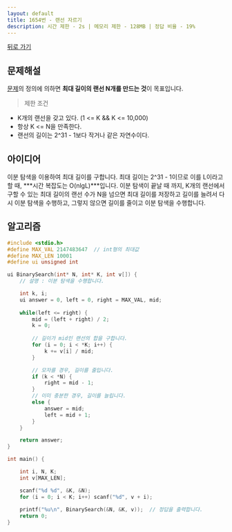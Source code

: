 ```yaml
---
layout: default
title: 1654번 - 랜선 자르기
description: 시간 제한 - 2s | 메모리 제한 - 128MB | 정답 비율 - 19%
---
```

[뒤로 가기](../../)
## 문제해설

 [문제](https://www.acmicpc.net/problem/1654)의 정의에 의하면 **최대 길이의 랜선 N개를 만드는 것**이 목표입니다.

> 제한 조건
* K개의 랜선을 갖고 있다. (1 <= K && K <= 10,000)
* 항상 K <= N을 만족한다. 
* 랜선의 길이는 2^31 - 1보다 작거나 같은 자연수이다.


## 아이디어
 
이분 탐색을 이용하여 최대 길이를 구합니다. 최대 길이는 2^31 - 1이므로 이를 L이라고 할 때, ***시간 복잡도는 O(nlgL)***입니다. 
이분 탐색이 끝날 때 까지, K개의 랜선에서 구할 수 있는 최대 길이의 랜선 수가 N을 넘으면 최대 길이를 저장하고 길이를 늘려서 다시 이분 탐색을 수행하고, 그렇지 않으면 길이를 줄이고 이분 탐색을 수행합니다. 

## 알고리즘

``` c++
#include <stdio.h>
#define MAX_VAL 2147483647  // int형의 최대값
#define MAX_LEN 10001
#define ui unsigned int

ui BinarySearch(int* N, int* K, int v[]) {
    // 설명 : 이분 탐색을 수행합니다.

    int k, i;   
    ui answer = 0, left = 0, right = MAX_VAL, mid;
    
    while(left <= right) {
        mid = (left + right) / 2;
        k = 0;
        
        // 길이가 mid인 랜선의 합을 구합니다.
        for (i = 0; i < *K; i++) {
            k += v[i] / mid;
        }   

        // 모자를 경우, 길이를 줄입니다.
        if (k < *N) {
            right = mid - 1;
        }
        // 이미 충분한 경우, 길이를 늘립니다.
        else {
            answer = mid;
            left = mid + 1;
        }
    }

    return answer;
}

int main() {

    int i, N, K;
    int v[MAX_LEN];

    scanf("%d %d", &K, &N);
    for (i = 0; i < K; i++) scanf("%d", v + i);
    
    printf("%u\n", BinarySearch(&N, &K, v));  // 정답을 출력합니다.
    return 0;
}
```
